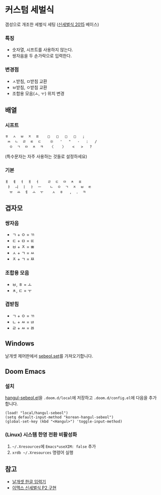 # 커스텀 세벌식

갬성으로 개조한 세벌식 세팅 ([신세벌식 2015](https://cafe.daum.net/3bulsik/JMKX/64) 베이스)

### 특징
- 숫자열, 시프트를 사용하지 않는다.
- 쌍자음을 두 손가락으로 입력한다.

###  변경점
- ㅅ받침, ㅁ받침 교환
- ㅂ받침, ㅇ받침 교환
- 조합용 모음(ㅗ, ㅜ) 위치 변경

## 배열

### 시프트
```
ㅎ  ㅅ  ㅂ  ㅈ  ㅍ    □   □   □   □   ;
 ㅆ  ㄴ  ㄹ  ㅌ  ㄷ    ※   '   "   ·   :   /
  ㅇ  ㄱ  ㅁ  ㅊ  ㅋ   〈    〉   <   >   ?
```
(특수문자는 자주 사용하는 것들로 설정하세요)

### 기본
```
ㅒ  ㅖ  ㅕ  ㅐ  ㅓ    ㄹ  ㄷ  ㅁ  ㅊ  ㅍ
 ㅑ  ㅢ  ㅣ  ㅏ  ㅡ    ㄴ  ㅇ  ㄱ  ㅈ  ㅂ  ㅌ
  ㅠ  ㅛ  ㅔ  ㅗ  ㅜ    ㅅ  ㅎ   ,  .  ㅋ
```

## 겹자모

### 쌍자음
- ㄱ + ㅇ = ㄲ
- ㄷ + ㅁ = ㄸ
- ㅂ + ㅈ = ㅃ
- ㅅ + ㄱ = ㅆ
- ㅈ + ㄱ = ㅉ

### 조합용 모음
- ㅂ, ㅎ = ㅗ
- ㅊ, ㄷ = ㅜ

### 겹받침
- ㄱ + ㅇ = ㄲ
- ㄴ + ㅆ = ㄶ
- ㄹ + ㅆ = ㅀ

## Windows
날개셋 제어판에서 [sebeol.set](sebeol.set)를 가져오기합니다.

## Doom Emacs

### 설치
[hangul-sebeol.el](hangul-sebeol.el)을 `.doom.d/local`에 저장하고 `.doom.d/config.el`에 다음을 추가합니다.
```elisp
(load! "local/hangul-sebeol")
(setq default-input-method "korean-hangul-sebeol")
(global-set-key (kbd "<Hangul>") 'toggle-input-method)
```

### (Linux) 시스템 한영 전환 비활성화
1. `~/.Xresources`에 `Emacs*useXIM: false` 추가
2. `xrdb ~/.Xresources` 명령어 실행

## 참고
- [날개셋 한글 입력기](http://moogi.new21.org/prg4.html)
- [이맥스 신세벌식 P2 구현](https://github.com/demokritos/hangul-s3p2)
